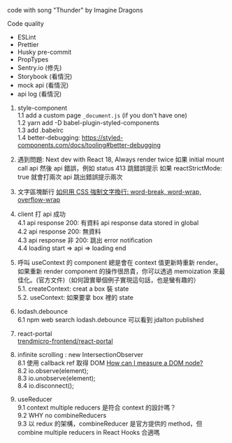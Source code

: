 code with song "Thunder" by Imagine Dragons

Code quality

- ESLint
- Prettier
- Husky pre-commit
- PropTypes
- Sentry.io (修先)
- Storybook (看情況)
- mock api (看情況)
- api log (看情況)

1. style-component  
   1.1 add a custom page `_document.js` (if you don't have one)  
   1.2 yarn add -D babel-plugin-styled-components  
   1.3 add .babelrc  
   1.4 better-debugging: https://styled-components.com/docs/tooling#better-debugging

2. 遇到問題: Next dev with React 18, Always render twice
   如果 initial mount call api 然後 api 錯誤，例如 status 413 跳錯誤提示
   如果 reactStrictMode: true 就會打兩次 api 跳出錯誤提示兩次

3. 文字區塊斷行
   [如何用 CSS 強制文字換行: word-break, word-wrap, overflow-wrap](https://shubo.io/word-wrap-vs-word-break/)

4. client 打 api 成功  
   4.1 api response 200: 有資料 api response data stored in global  
   4.2 api response 200: 無資料  
   4.3 api response 非 200: 跳出 error notification  
   4.4 loading start => api => loading end  

5. 呼叫 useContext 的 component 總是會在 context 值更新時重新 render。如果重新 render component 的操作很昂貴，你可以透過 memoization 來最佳化。(官方文件)（如何證實舉個例子實現這句話，也是蠻有趣的）  
   5.1. createContext: creat a box 裝 state  
   5.2. useContext: 如果要拿 box 裡的 state  

6. lodash.debounce  
   6.1 npm web search lodash.debounce 可以看到 jdalton published

7. react-portal  
   [trendmicro-frontend/react-portal](https://github.com/trendmicro-frontend/react-portal)  

8. infinite scrolling : new IntersectionObserver  
   8.1 使用 callback ref 取得 DOM [How can I measure a DOM node?](https://reactjs.org/docs/hooks-faq.html#how-can-i-measure-a-dom-node)  
   8.2 io.observe(element);  
   8.3 io.unobserve(element);  
   8.4 io.disconnect();

9. useReducer  
   9.1 context multiple reducers 是符合 context 的設計嗎？  
   9.2 WHY no combineReducers  
   9.3 以 redux 的架構，combineReducer 是官方提供的 method，但 combine multiple reducers in React Hooks 合適嗎


